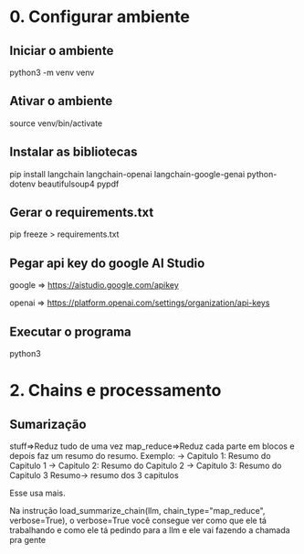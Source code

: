 
# 0. Configurar ambiente

## Iniciar o ambiente
python3 -m venv venv

## Ativar o ambiente
source venv/bin/activate

## Instalar as bibliotecas
pip install langchain langchain-openai langchain-google-genai python-dotenv beautifulsoup4 pypdf

## Gerar o requirements.txt
pip freeze > requirements.txt

## Pegar api key do google AI Studio
google => https://aistudio.google.com/apikey

openai => https://platform.openai.com/settings/organization/api-keys

## Executar o programa
python3 <arquivo>

# 2. Chains e processamento

## Sumarização

stuff=>Reduz tudo de uma vez
map_reduce=>Reduz cada parte em blocos e depois faz um resumo do resumo. 
Exemplo: 
-> Capitulo 1: Resumo do Capitulo 1
-> Capitulo 2: Resumo do Capitulo 2
-> Capitulo 3: Resumo do Capitulo 3
Resumo-> resumo dos 3 capitulos

Esse usa mais.

Na instrução load_summarize_chain(llm, chain_type="map_reduce", verbose=True), o verbose=True você consegue ver como que ele tá trabalhando e como ele tá pedindo para a llm e ele vai fazendo a chamada pra gente